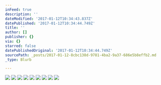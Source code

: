 ```yaml
---
inFeed: true
description: ''
dateModified: '2017-01-12T10:34:43.837Z'
datePublished: '2017-01-12T10:34:44.749Z'
title: ''
author: []
publisher: {}
via: {}
starred: false
datePublishedOriginal: '2017-01-12T10:34:44.749Z'
sourcePath: _posts/2017-01-12-8cbc138d-9781-4ba2-9a37-686e5b8effb2.md
_type: Blurb

---
```

![](https://imgflo.herokuapp.com/graph/2b2431f8e7ba7b0/f11624d65d16a1bfdfc99e5d8e4a0de9/croprotate.jpg?cropheight=2097&cropwidth=4176&degrees=0&input=https%3A%2F%2Fthe-grid-user-content.s3-us-west-2.amazonaws.com%2Fcdda9e19-c385-4b0f-94bf-a8bcf832bb0c.jpg&x=0&y=0)
![](https://the-grid-user-content.s3-us-west-2.amazonaws.com/431f3b2d-d6d3-476a-8e13-1053f377fa3c.jpg)
![](https://the-grid-user-content.s3-us-west-2.amazonaws.com/f00c27b0-38ed-4a75-9933-11b8f03636f5.jpg)
![](https://the-grid-user-content.s3-us-west-2.amazonaws.com/f90ae28a-34b4-4380-9cb2-407b4f1244dc.jpg)
![](https://the-grid-user-content.s3-us-west-2.amazonaws.com/37726c0f-eadb-47e8-93e1-726388c44481.jpg)
![](https://the-grid-user-content.s3-us-west-2.amazonaws.com/d36fb454-92d4-4eb4-bc8c-b5d850a33bf7.jpg)
![](https://the-grid-user-content.s3-us-west-2.amazonaws.com/f7253421-1b4e-49bb-b6b3-d5ae68647aee.jpg)
![](https://the-grid-user-content.s3-us-west-2.amazonaws.com/3d16376f-71ac-4454-acd9-f9c5715524cf.jpg)
![](https://the-grid-user-content.s3-us-west-2.amazonaws.com/30c8deca-096b-4829-bacb-577d7d277f4d.jpg)
